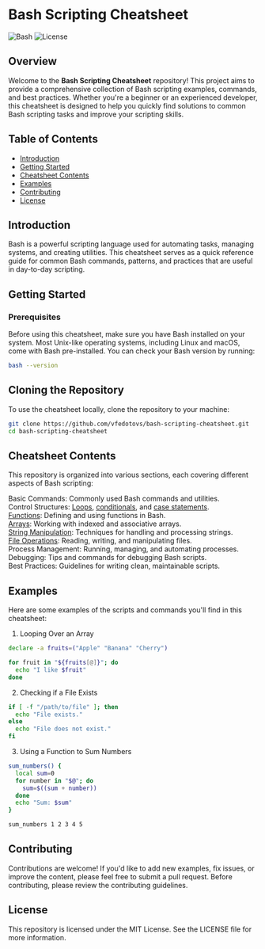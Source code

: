 # Bash Scripting Cheatsheet

![Bash](https://img.shields.io/badge/Bash-v5.1+-blue.svg) ![License](https://img.shields.io/github/license/vfedotovs/bash-scripting-cheatsheet)

## Overview

Welcome to the **Bash Scripting Cheatsheet** repository! This project aims to provide a comprehensive collection of Bash scripting examples, commands, and best practices. Whether you're a beginner or an experienced developer, this cheatsheet is designed to help you quickly find solutions to common Bash scripting tasks and improve your scripting skills.

## Table of Contents

- [Introduction](#introduction)
- [Getting Started](#getting-started)
- [Cheatsheet Contents](#cheatsheet-contents)
- [Examples](#examples)
- [Contributing](#contributing)
- [License](#license)

## Introduction

Bash is a powerful scripting language used for automating tasks, managing systems, and creating utilities. This cheatsheet serves as a quick reference guide for common Bash commands, patterns, and practices that are useful in day-to-day scripting.

## Getting Started

### Prerequisites

Before using this cheatsheet, make sure you have Bash installed on your system. Most Unix-like operating systems, including Linux and macOS, come with Bash pre-installed. You can check your Bash version by running:

```bash
bash --version
```

## Cloning the Repository
To use the cheatsheet locally, clone the repository to your machine:

```bash
git clone https://github.com/vfedotovs/bash-scripting-cheatsheet.git
cd bash-scripting-cheatsheet
```

## Cheatsheet Contents
This repository is organized into various sections, each covering different aspects of Bash scripting:

Basic Commands: Commonly used Bash commands and utilities.   
Control Structures: [Loops](loops.md), [conditionals](conditials.md), and [case statements](case_statemtents.md).   
[Functions](functions.md): Defining and using functions in Bash.   
[Arrays](arrays.md): Working with indexed and associative arrays.   
[String Manipulation](strings.md): Techniques for handling and processing strings.   
[File Operations](file_operations.md): Reading, writing, and manipulating files.   
Process Management: Running, managing, and automating processes.   
Debugging: Tips and commands for debugging Bash scripts.   
Best Practices: Guidelines for writing clean, maintainable scripts.   

## Examples
Here are some examples of the scripts and commands you'll find in this cheatsheet:

1. Looping Over an Array
```bash
declare -a fruits=("Apple" "Banana" "Cherry")

for fruit in "${fruits[@]}"; do
  echo "I like $fruit"
done
```

2. Checking if a File Exists
```bash
if [ -f "/path/to/file" ]; then
  echo "File exists."
else
  echo "File does not exist."
fi
```

3. Using a Function to Sum Numbers
```bash
sum_numbers() {
  local sum=0
  for number in "$@"; do
    sum=$((sum + number))
  done
  echo "Sum: $sum"
}

sum_numbers 1 2 3 4 5
```

## Contributing
Contributions are welcome! If you'd like to add new examples, fix issues, or improve the content, please feel free to submit a pull request. Before contributing, please review the contributing guidelines.

## License
This repository is licensed under the MIT License. See the LICENSE file for more information.
